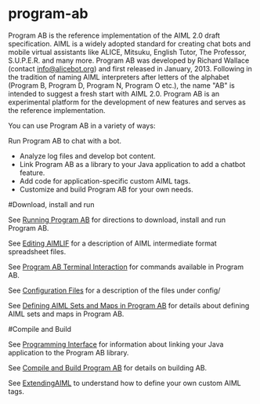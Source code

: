 # program-ab
Program AB is the reference implementation of the AIML 2.0 draft specification. AIML is a widely adopted standard for creating chat bots and mobile virtual assistants like ALICE, Mitsuku, English Tutor, The Professor, S.U.P.E.R. and many more. Program AB was developed by Richard Wallace (contact info@alicebot.org) and first released in January, 2013. Following in the tradition of naming AIML interpreters after letters of the alphabet (Program B, Program D, Program N, Program O etc.), the name "AB" is intended to suggest a fresh start with AIML 2.0. Program AB is an experimental platform for the development of new features and serves as the reference implementation.

You can use Program AB in a variety of ways:

Run Program AB to chat with a bot.
* Analyze log files and develop bot content.
* Link Program AB as a library to your Java application to add a chatbot feature.
* Add code for application-specific custom AIML tags.
* Customize and build Program AB for your own needs. 

#Download, install and run

See [Running Program AB](https://code.google.com/p/program-ab/wiki/RunningAB) for directions to download, install and run Program AB.

See [Editing AIMLIF](https://code.google.com/p/program-ab/wiki/EditingAIMLIF) for a description of AIML intermediate format spreadsheet files.

See [Program AB Terminal Interaction](https://code.google.com/p/program-ab/wiki/TerminalInteraction) for commands available in Program AB.

See [Configuration Files](https://code.google.com/p/program-ab/wiki/Configuration) for a description of the files under config/

See [Defining AIML Sets and Maps in Program AB](https://code.google.com/p/program-ab/wiki/SetsMaps) for details about defining AIML sets and maps in Program AB.

#Compile and Build

See [Programming Interface](https://code.google.com/p/program-ab/wiki/ProgrammingInterface) for information about linking your Java application to the Program AB library.

See [Compile and Build Program AB](https://code.google.com/p/program-ab/wiki/CompileAB) for details on building AB.

See [ExtendingAIML](https://code.google.com/p/program-ab/wiki/ExtendingAIML) to understand how to define your own custom AIML tags.


